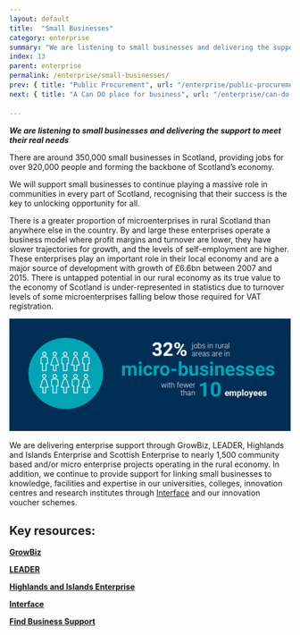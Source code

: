 ```yaml
---
layout: default
title:  "Small Businesses"
category: enterprise
summary: "We are listening to small businesses and delivering the support to meet their real needs"
index: 13
parent: enterprise
permalink: /enterprise/small-businesses/
prev: { title: "Public Procurement", url: "/enterprise/public-procurement/" }
next: { title: "A Can DO place for business", url: "/enterprise/can-do-place-business/" }

---
```

***We are listening to small businesses and delivering the support to meet their real needs***  

There are around 350,000 small businesses in Scotland, providing jobs for over 920,000 people and forming the backbone of Scotland’s economy.  

We will support small businesses to continue playing a massive role in communities in every part of Scotland, recognising that their success is the key to unlocking opportunity for all.  

There is a greater proportion of microenterprises in rural Scotland than anywhere else in the country.  By and large these enterprises operate a business model where profit margins and turnover are lower, they have slower trajectories for growth, and the levels of self-employment are higher.  These enterprises play an important role in their local economy and are a major source of development with growth of £6.6bn between 2007 and 2015.  There is untapped potential in our rural economy as its true value to the economy of Scotland is under-represented in statistics due to turnover levels of some microenterprises falling below those required for VAT registration.  


![32% jobs in rural areas are in micro-businesses with fewer than 10 employees](/assets/images/infographics/Overview.13.jpg)

We are delivering enterprise support through GrowBiz, LEADER, Highlands and Islands Enterprise and Scottish Enterprise to nearly 1,500 community based and/or micro enterprise projects operating in the rural economy. In addition, we continue to provide support for linking small businesses to knowledge, facilities and expertise in our universities, colleges, innovation centres and research institutes through [Interface](https://www.interface-online.org.uk/) and our innovation voucher schemes.   

## Key resources:

**[GrowBiz](https://growbiz.co.uk/)**

**[LEADER](https://www.gov.scot/Topics/farmingrural/SRDP/LEADER/)**  

**[Highlands and Islands Enterprise](http://www.hie.co.uk/)**

**[Interface](https://www.interface-online.org.uk/)**

**[Find Business Support](https://findbusinesssupport.gov.scot/browse-support#!Products=/a-to-z/show+25/page+1)**
